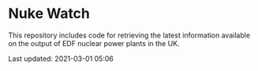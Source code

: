 # Nuke Watch

This repository includes code for retrieving the latest information available on the output of EDF nuclear power plants in the UK.

Last updated: 2021-03-01 05:06